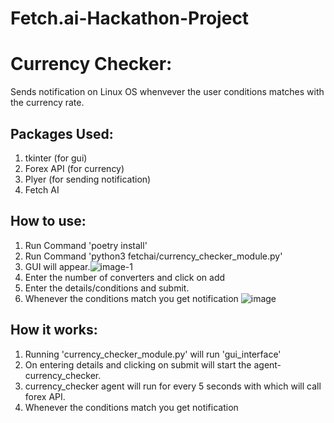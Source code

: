 # Fetch.ai-Hackathon-Project

# Currency Checker:
Sends notification on Linux OS whenvever the user conditions matches with the currency rate.


## Packages Used:
1. tkinter (for gui)
2. Forex API (for currency)
3. Plyer (for sending notification)  
4. Fetch AI


## How to use:
1. Run Command 'poetry install'
2. Run Command 'python3 fetchai/currency_checker_module.py'
3. GUI will appear.![image-1](https://github.com/shubh220922/Fetch.ai-Hackathon-Project/assets/90137881/d97810a7-0e31-4818-b4c4-333d571b1c95)
4. Enter the number of converters and click on add
5. Enter the details/conditions and submit.
6. Whenever the conditions match you get notification
![image](https://github.com/shubh220922/Fetch.ai-Hackathon-Project/assets/90137881/1c262ed8-6027-4245-b81c-3bbedd210d05)

## How it works:
1. Running 'currency_checker_module.py' will run 'gui_interface'
2. On entering details and clicking on submit will start the agent- currency_checker.
3. currency_checker agent  will run for every 5 seconds with which will call forex API.
4. Whenever the conditions match you get notification
